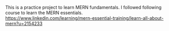 This is a practice project to learn MERN fundamentals.
I followed following course to learn the MERN essentials.
https://www.linkedin.com/learning/mern-essential-training/learn-all-about-mern?u=2154233